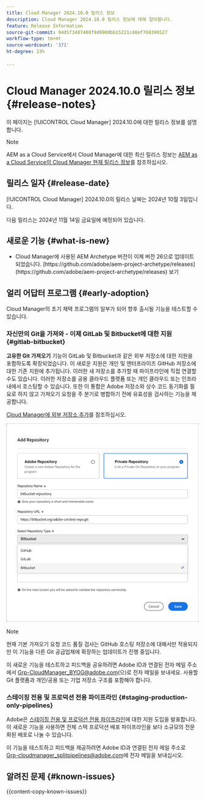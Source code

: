 ```yaml
---
title: Cloud Manager 2024.10.0 릴리스 정보
description: Cloud Manager 2024.10.0 릴리스 정보에 대해 알아봅니다.
feature: Release Information
source-git-commit: 94d5f3487408f9d8908bb15221c48ef768390527
workflow-type: tm+mt
source-wordcount: '371'
ht-degree: 23%

---
```


# Cloud Manager 2024.10.0 릴리스 정보 {#release-notes}

이 페이지는 [!UICONTROL Cloud Manager] 2024.10.0에 대한 릴리스 정보를 설명합니다.

>[!NOTE]
>
>AEM as a Cloud Service에서 Cloud Manager에 대한 최신 릴리스 정보는 [AEM as a Cloud Service의 Cloud Manager 현재 릴리스 정보](https://experienceleague.adobe.com/ko/docs/experience-manager-cloud-service/content/release-notes/cloud-manager/current)를 참조하십시오.



## 릴리스 일자 {#release-date}

<!-- SAVE FOR FUTURE POSSIBLE USE No notable bugs or features for the September release of Cloud Manager. -->

[!UICONTROL Cloud Manager] 2024.10.0의 릴리스 날짜는 2024년 10월 3일입니다.

다음 릴리스는 2024년 11월 14일 금요일에 예정되어 있습니다.



## 새로운 기능 {#what-is-new}

* <!-- BOTH CS & AMS --> Cloud Manager에 사용된 AEM Archetype 버전이 이제 버전 26으로 업데이트되었습니다. [https://github.com/adobe/aem-project-archetype/releases](https://github.com/adobe/aem-project-archetype/releases) 보기
<!-- (CMGR-59817) -->



## 얼리 어답터 프로그램 {#early-adoption}

Cloud Manager의 초기 채택 프로그램의 일부가 되어 향후 출시될 기능을 테스트할 수 있습니다.

### 자신만의 Git을 가져와 - 이제 GitLab 및 Bitbucket에 대한 지원 {#gitlab-bitbucket}

<!-- BOTH CS & AMS -->

**고유한 Git 가져오기** 기능이 GitLab 및 Bitbucket과 같은 외부 저장소에 대한 지원을 포함하도록 확장되었습니다. 이 새로운 지원은 개인 및 엔터프라이즈 GitHub 저장소에 대한 기존 지원에 추가됩니다. 이러한 새 저장소를 추가할 때 파이프라인에 직접 연결할 수도 있습니다. 이러한 저장소를 공용 클라우드 플랫폼 또는 개인 클라우드 또는 인프라 내에서 호스팅할 수 있습니다. 또한 이 통합은 Adobe 저장소와 상수 코드 동기화를 필요로 하지 않고 가져오기 요청을 주 분기로 병합하기 전에 유효성을 검사하는 기능을 제공합니다.

[Cloud Manager에 외부 저장소 추가](/help/managing-code/external-repositories.md)를 참조하십시오.

![저장소 추가 대화 상자](/help/release-notes/assets/repositories-add-release-notes.png)

>[!NOTE]
>
>현재 기본 가져오기 요청 코드 품질 검사는 GitHub 호스팅 저장소에 대해서만 적용되지만 이 기능을 다른 Git 공급업체에 확장하는 업데이트가 진행 중입니다.

이 새로운 기능을 테스트하고 피드백을 공유하려면 Adobe ID과 연결된 전자 메일 주소에서 [Grp-CloudManager_BYOG@adobe.com](mailto:Grp-CloudManager_BYOG@adobe.com)(으)로 전자 메일을 보내세요. 사용할 Git 플랫폼과 개인/공용 또는 기업 저장소 구조를 포함해야 합니다.

### 스테이징 전용 및 프로덕션 전용 파이프라인 {#staging-production-only-pipelines}

Adobe은 [스테이징 전용 및 프로덕션 전용 파이프라인](/help/using/stage-prod-only.md)에 대한 지원 도입을 발표합니다. 이 새로운 기능을 사용하면 전체 스택 프로덕션 배포 파이프라인을 보다 소규모의 전문화된 배포로 나눌 수 있습니다.

이 기능을 테스트하고 피드백을 제공하려면 Adobe ID과 연결된 전자 메일 주소로 [Grp-cloudmanager_splitpipelines@adobe.com](mailto:Grp-cloudmanager_splitpipelines@adobe.com)에 전자 메일을 보내십시오.

<!-- ## Bug fixes

* text
-->

## 알려진 문제 {#known-issues}

{{content-copy-known-issues}}
